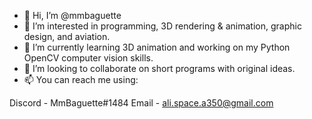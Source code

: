 - 👋 Hi, I’m @mmbaguette
- 👀 I’m interested in programming, 3D rendering & animation, graphic design, and aviation.
- 🌱 I’m currently learning 3D animation and working on my Python OpenCV computer vision skills.
- 💞️ I’m looking to collaborate on short programs with original ideas.
- 📫 You can reach me using:

Discord - MmBaguette#1484 
Email - ali.space.a350@gmail.com

